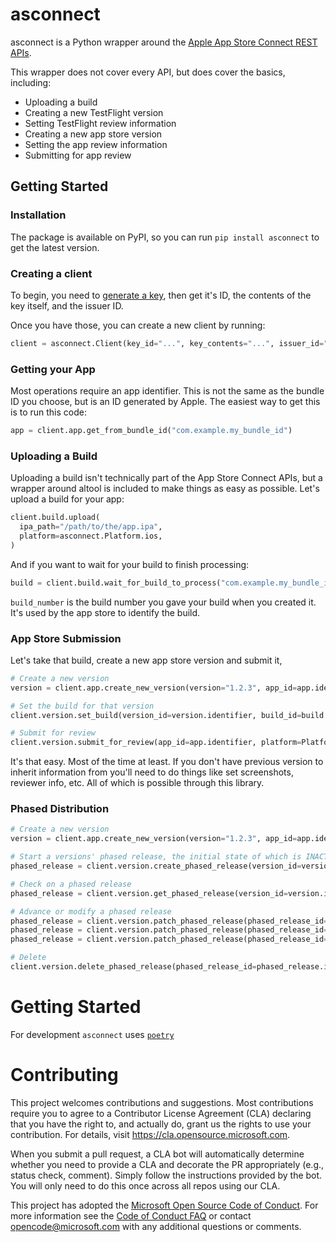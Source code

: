 # asconnect

asconnect is a Python wrapper around the [Apple App Store Connect REST APIs](https://developer.apple.com/documentation/appstoreconnectapi).

This wrapper does not cover every API, but does cover the basics, including:

* Uploading a build
* Creating a new TestFlight version
* Setting TestFlight review information
* Creating a new app store version
* Setting the app review information
* Submitting for app review

## Getting Started

### Installation

The package is available on PyPI, so you can run `pip install asconnect` to get the latest version.

### Creating a client

To begin, you need to [generate a key](https://developer.apple.com/documentation/appstoreconnectapi/creating_api_keys_for_app_store_connect_api), then get it's ID, the contents of the key itself, and the issuer ID.

Once you have those, you can create a new client by running:

```python
client = asconnect.Client(key_id="...", key_contents="...", issuer_id="...")
```

### Getting your App

Most operations require an app identifier. This is not the same as the bundle ID you choose, but is an ID generated by Apple. The easiest way to get this is to run this code:

```python
app = client.app.get_from_bundle_id("com.example.my_bundle_id")
```

### Uploading a Build

Uploading a build isn't technically part of the App Store Connect APIs, but a wrapper around altool is included to make things as easy as possible. Let's upload a build for your app:

```python
client.build.upload(
  ipa_path="/path/to/the/app.ipa",
  platform=asconnect.Platform.ios,
)
```

And if you want to wait for your build to finish processing:

```python
build = client.build.wait_for_build_to_process("com.example.my_bundle_id", build_number)
```

`build_number` is the build number you gave your build when you created it. It's used by the app store to identify the build.

### App Store Submission

Let's take that build, create a new app store version and submit it,

```python
# Create a new version
version = client.app.create_new_version(version="1.2.3", app_id=app.identifier)

# Set the build for that version
client.version.set_build(version_id=version.identifier, build_id=build.identifier)

# Submit for review
client.version.submit_for_review(app_id=app.identifier, platform=Platform.IOS)
```

It's that easy. Most of the time at least. If you don't have previous version to inherit information from you'll need to do things like set screenshots, reviewer info, etc. All of which is possible through this library.
### Phased Distribution
```python
# Create a new version
version = client.app.create_new_version(version="1.2.3", app_id=app.identifier)

# Start a versions' phased release, the initial state of which is INACTIVE
phased_release = client.version.create_phased_release(version_id=version.identifier)

# Check on a phased release
phased_release = client.version.get_phased_release(version_id=version.identifier)

# Advance or modify a phased release
phased_release = client.version.patch_phased_release(phased_release_id=phased_release.identifier, phased_release_state=PhasedReleaseState.active)
phased_release = client.version.patch_phased_release(phased_release_id=phased_release.identifier, phased_release_state=PhasedReleaseState.pause)
phased_release = client.version.patch_phased_release(phased_release_id=phased_release.identifier, phased_release_state=PhasedReleaseState.complete)

# Delete
client.version.delete_phased_release(phased_release_id=phased_release.identifier)
```
# Getting Started

For development `asconnect` uses [`poetry`](https://github.com/python-poetry/poetry)

# Contributing

This project welcomes contributions and suggestions.  Most contributions require you to agree to a
Contributor License Agreement (CLA) declaring that you have the right to, and actually do, grant us
the rights to use your contribution. For details, visit https://cla.opensource.microsoft.com.

When you submit a pull request, a CLA bot will automatically determine whether you need to provide
a CLA and decorate the PR appropriately (e.g., status check, comment). Simply follow the instructions
provided by the bot. You will only need to do this once across all repos using our CLA.

This project has adopted the [Microsoft Open Source Code of Conduct](https://opensource.microsoft.com/codeofconduct/).
For more information see the [Code of Conduct FAQ](https://opensource.microsoft.com/codeofconduct/faq/) or
contact [opencode@microsoft.com](mailto:opencode@microsoft.com) with any additional questions or comments.
